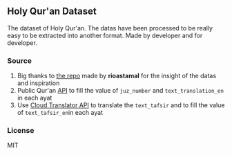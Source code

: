 ## Holy Qur'an Dataset

The dataset of Holy Qur'an. The datas have been processed to be really easy to be extracted into another format. Made by developer and for developer.

### Source
1. Big thanks to [the repo](https://github.com/rioastamal/quran-json) made by __rioastamal__ for the insight of the datas and inspiration 
2. Public Qur'an [API](https://github.com/rioastamal/quran-json) to fill the value of `juz_number` and `text_translation_en` in each ayat
3. Use [Cloud Translator API](https://github.com/googleapis/java-translate) to translate the `text_tafsir` and to fill the value of `text_tafsir_en`in each ayat

### License
MIT